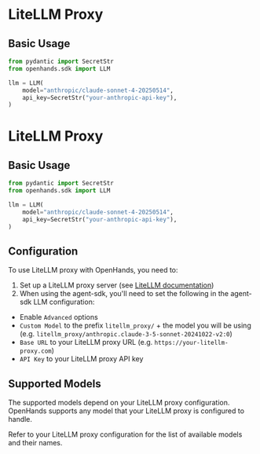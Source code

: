 # LiteLLM Proxy

## Basic Usage

```python
from pydantic import SecretStr
from openhands.sdk import LLM

llm = LLM(
    model="anthropic/claude-sonnet-4-20250514",
    api_key=SecretStr("your-anthropic-api-key"),
)
```

# LiteLLM Proxy

## Basic Usage

```python
from pydantic import SecretStr
from openhands.sdk import LLM

llm = LLM(
    model="anthropic/claude-sonnet-4-20250514",
    api_key=SecretStr("your-anthropic-api-key"),
)
```

## Configuration

To use LiteLLM proxy with OpenHands, you need to:

1. Set up a LiteLLM proxy server (see [LiteLLM documentation](https://docs.litellm.ai/docs/proxy/quick_start))
2. When using the agent-sdk, you'll need to set the following in the agent-sdk LLM configuration:
  * Enable `Advanced` options
  * `Custom Model` to the prefix `litellm_proxy/` + the model you will be using (e.g. `litellm_proxy/anthropic.claude-3-5-sonnet-20241022-v2:0`)
  * `Base URL` to your LiteLLM proxy URL (e.g. `https://your-litellm-proxy.com`)
  * `API Key` to your LiteLLM proxy API key

## Supported Models

The supported models depend on your LiteLLM proxy configuration. OpenHands supports any model that your LiteLLM proxy
is configured to handle.

Refer to your LiteLLM proxy configuration for the list of available models and their names.